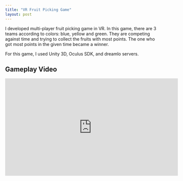 ```yaml
---
title: "VR Fruit Picking Game"
layout: post
---
```


I developed multi-player fruit picking game in VR. In this game, there are 3 teams according to colors: blue, yellow and green. They are competing against time and trying to collect the fruits with most points. The one who got most points in the given time became a winner. 


For this game, I used Unity 3D, Oculus SDK, and dreamlo servers.

## Gameplay Video

<iframe width="560" height="315" src="https://www.youtube.com/embed/tdAFki15OFU" title="YouTube video player" frameborder="0" allow="accelerometer; autoplay; clipboard-write; encrypted-media; gyroscope; picture-in-picture" allowfullscreen></iframe>

